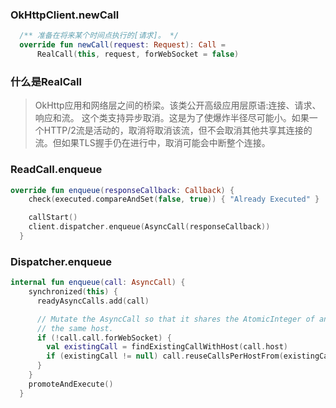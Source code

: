 ### OkHttpClient.newCall
```kotlin
  /** 准备在将来某个时间点执行的[请求]。 */
  override fun newCall(request: Request): Call = 
      RealCall(this, request, forWebSocket = false)
```

### 什么是RealCall
>  OkHttp应用和网络层之间的桥梁。该类公开高级应用层原语:连接、请求、响应和流。 这个类支持异步取消。这是为了使爆炸半径尽可能小。如果一个HTTP/2流是活动的，取消将取消该流，但不会取消其他共享其连接的流。但如果TLS握手仍在进行中，取消可能会中断整个连接。
> 

### ReadCall.enqueue
```kotlin
override fun enqueue(responseCallback: Callback) {
    check(executed.compareAndSet(false, true)) { "Already Executed" }

    callStart()
    client.dispatcher.enqueue(AsyncCall(responseCallback))
  }
```

### Dispatcher.enqueue
```kotlin
internal fun enqueue(call: AsyncCall) {
    synchronized(this) {
      readyAsyncCalls.add(call)

      // Mutate the AsyncCall so that it shares the AtomicInteger of an existing running call to
      // the same host.
      if (!call.call.forWebSocket) {
        val existingCall = findExistingCallWithHost(call.host)
        if (existingCall != null) call.reuseCallsPerHostFrom(existingCall)
      }
    }
    promoteAndExecute()
  }
```